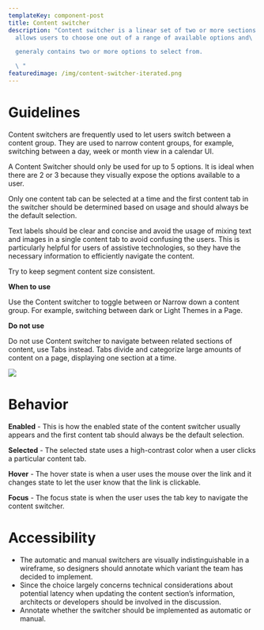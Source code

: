 ```yaml
---
templateKey: component-post
title: Content switcher
description: "Content switcher is a linear set of two or more sections which
  allows users to choose one out of a range of available options and\ 

  generaly contains two or more options to select from.

  \ "
featuredimage: /img/content-switcher-iterated.png
---
```

# **G﻿uidelines**

Content switchers are frequently used to let users switch between a content group. They are used to narrow content groups, for example, switching between a day, week or month view in a calendar UI.

A Content Switcher should only be used for up to 5 options. It is ideal when there are 2 or 3 because they visually expose the options available to a user.

Only one content tab can be selected at a time and the first content tab in the switcher should be determined based on usage and should always be the default selection.

Text labels should be clear and concise and avoid the usage of mixing text and images in a single content tab to avoid confusing the users. This is particularly helpful for users of assistive technologies, so they have the necessary information to efficiently navigate the content.

Try to keep segment content size consistent.

**When to use**

Use the Content switcher to toggle between or Narrow down a content group. For example, switching between dark or Light Themes in a Page.

**Do not use**

Do not use Content switcher to navigate between related sections of content, use Tabs instead. Tabs divide and categorize large amounts of content on a page, displaying one section at a time.

![](/img/content-switcher.png)

# **Behavior**



**Enabled** - This is how the enabled state of the content switcher usually appears and the first content tab should always be the default selection.

**Selected** - The selected state uses a high-contrast color when a user clicks a particular content tab.

**Hover** - The hover state is when a user uses the mouse over the link and it changes state to let the user know that the link is clickable.

**Focus** - The focus state is when the user uses the tab key to navigate the content switcher.

# **A﻿ccessibility**

* The automatic and manual switchers are visually indistinguishable in a wireframe, so designers should annotate which variant the team has decided to implement. 
* Since the choice largely concerns technical considerations about potential latency when updating the content section’s information, architects or developers should be involved in the discussion.
* Annotate whether the switcher should be implemented as automatic or manual.
